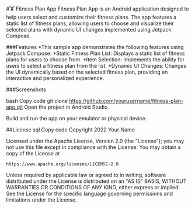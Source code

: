 #🏋️ Fitness Plan App
Fitness Plan App is an Android application designed to help users select and customize their fitness plans. The app features a static list of fitness plans, allowing users to choose and visualize their selected plans with dynamic UI changes implemented using Jetpack Compose.

###Features
*This sample app demonstrates the following features using Jetpack Compose:
*Static Fitness Plan List: Displays a static list of fitness plans for users to choose from.
*Item Selection: Implements the ability for users to select a fitness plan from the list.
*Dynamic UI Changes: Changes the UI dynamically based on the selected fitness plan, providing an interactive and personalized experience.

###Screenshots

bash
Copy code
git clone https://github.com/yourusername/fitness-plan-app.git
Open the project in Android Studio.

Build and run the app on your emulator or physical device.

##License
sql
Copy code
Copyright 2022 Your Name

Licensed under the Apache License, Version 2.0 (the "License");
you may not use this file except in compliance with the License.
You may obtain a copy of the License at

    https://www.apache.org/licenses/LICENSE-2.0

Unless required by applicable law or agreed to in writing, software
distributed under the License is distributed on an "AS IS" BASIS,
WITHOUT WARRANTIES OR CONDITIONS OF ANY KIND, either express or implied.
See the License for the specific language governing permissions and
limitations under the License.
